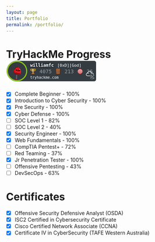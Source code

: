 ```yaml
---
layout: page
title: Portfolio
permalink: /portfolio/
---
```


# TryHackMe Progress <img src="/assets/THMBadge.png">

- [x] Complete Beginner - 100%
- [x] Introduction to Cyber Security - 100%
- [x] Pre Security - 100%
- [x] Cyber Defense - 100%
- [ ] SOC Level 1 - 82%
- [ ] SOC Level 2 - 40%
- [x] Security Engineer - 100%
- [x] Web Fundamentals - 100%
- [ ] CompTIA Pentest+ - 72%
- [ ] Red Teaming - 37%
- [x] Jr Penetration Tester - 100%
- [ ] Offensive Pentesting - 43%
- [ ] DevSecOps - 63%

# Certificates
- [X] Offensive Security Defensive Analyst (OSDA)
- [x] ISC2 Certified in Cybersecurity Certificate
- [x] Cisco Certified Network Associate (CCNA)
- [x] Certificate IV in CyberSecurity (TAFE Western Australia)
